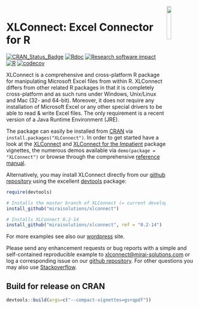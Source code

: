 <img src="man/figures/logo.png" align="right" width="15%" height="15%"/>

XLConnect: Excel Connector for R
================================

[![CRAN\_Status\_Badge](https://www.r-pkg.org/badges/version/XLConnect)](https://cran.r-project.org/package=XLConnect) [![Rdoc](http://www.rdocumentation.org/badges/version/XLConnect)](http://www.rdocumentation.org/packages/XLConnect) [![Research software impact](http://depsy.org/api/package/cran/XLConnect/badge.svg)](http://depsy.org/package/r/XLConnect) [![R](https://github.com/miraisolutions/xlconnect/workflows/R/badge.svg?branch=master&event=push)](https://github.com/miraisolutions/xlconnect/actions?query=workflow%3AR+branch%3Amaster) [![codecov](https://codecov.io/gh/miraisolutions/xlconnect/branch/master/graph/badge.svg)](https://codecov.io/gh/miraisolutions/xlconnect)

XLConnect is a comprehensive and cross-platform R package for manipulating Microsoft Excel files from within R. XLConnect differs from other related R packages in that it is completely cross-platform and as such runs under Windows, Unix/Linux and Mac (32- and 64-bit). Moreover, it does not require any installation of Microsoft Excel or any other special drivers to be able to read & write Excel files. The only requirement is a recent version of a Java Runtime Environment (JRE).

The package can easily be installed from <a href="https://cran.r-project.org/package=XLConnect">CRAN</a> via `install.packages("XLConnect")`. In order to get started have a look at the <a href="https://cran.r-project.org/package=XLConnect/vignettes/XLConnect.pdf">XLConnect</a> and <a href="https://cran.r-project.org/package=XLConnect/vignettes/XLConnectImpatient.pdf">XLConnect for the Impatient</a> package vignettes, the numerous demos available via `demo(package = "XLConnect")` or browse through the comprehensive <a href="https://cran.r-project.org/package=XLConnect/XLConnect.pdf">reference manual</a>.

Alternatively, you may install XLConnect directly from our <a href="https://github.com/miraisolutions/xlconnect">github repository</a> using the excellent <a href="https://github.com/hadley/devtools">devtools</a> package:

```r
require(devtools)

# Installs the master branch of XLConnect (= current development version)
install_github("miraisolutions/xlconnect")

# Installs XLConnect 0.2-14
install_github("miraisolutions/xlconnect", ref = "0.2-14")
```

For more examples see also our <a href="http://miraisolutions.wordpress.com/">wordpress</a> site.

Please send any enhancement requests or bug reports with a simple and self-contained reproducible example to <a href="mailto:xlconnect@mirai-solutions.com">xlconnect@mirai-solutions.com</a> or log a corresponding issue on our <a href="https://github.com/miraisolutions/xlconnect">github repository</a>.
For other questions you may also use <a href="http://stackoverflow.com/questions/tagged/xlconnect">Stackoverflow</a>.

Build for release on CRAN
-------------------------

```r
devtools::build(args=c("--compact-vignettes=gs+qpdf"))
```
